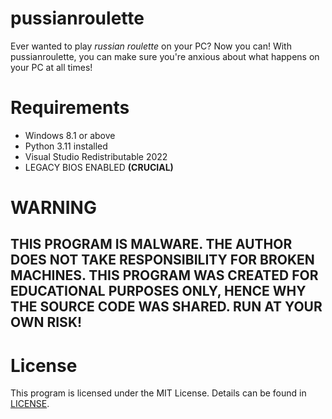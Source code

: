 # pussianroulette
Ever wanted to play *russian roulette* on your PC? Now you can! With pussianroulette, you can make sure you're anxious about what happens on your PC at all times!
# Requirements 
- Windows 8.1 or above
- Python 3.11 installed
- Visual Studio Redistributable 2022
- LEGACY BIOS ENABLED **(CRUCIAL)**

# WARNING
## THIS PROGRAM IS MALWARE. THE AUTHOR DOES NOT TAKE RESPONSIBILITY FOR BROKEN MACHINES. THIS PROGRAM WAS CREATED FOR EDUCATIONAL PURPOSES ONLY, HENCE WHY THE SOURCE CODE WAS SHARED. RUN AT YOUR OWN RISK!

# License
This program is licensed under the MIT License. Details can be found in [LICENSE](LICENSE).
